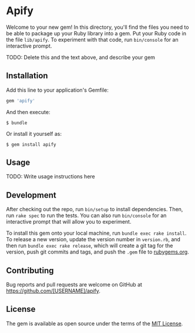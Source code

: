 # Apify

Welcome to your new gem! In this directory, you'll find the files you need to be able to package up your Ruby library into a gem. Put your Ruby code in the file `lib/apify`. To experiment with that code, run `bin/console` for an interactive prompt.

TODO: Delete this and the text above, and describe your gem

## Installation

Add this line to your application's Gemfile:

```ruby
gem 'apify'
```

And then execute:

    $ bundle

Or install it yourself as:

    $ gem install apify

## Usage

TODO: Write usage instructions here

## Development

After checking out the repo, run `bin/setup` to install dependencies. Then, run `rake spec` to run the tests. You can also run `bin/console` for an interactive prompt that will allow you to experiment.

To install this gem onto your local machine, run `bundle exec rake install`. To release a new version, update the version number in `version.rb`, and then run `bundle exec rake release`, which will create a git tag for the version, push git commits and tags, and push the `.gem` file to [rubygems.org](https://rubygems.org).

## Contributing

Bug reports and pull requests are welcome on GitHub at https://github.com/[USERNAME]/apify.

## License

The gem is available as open source under the terms of the [MIT License](https://opensource.org/licenses/MIT).
